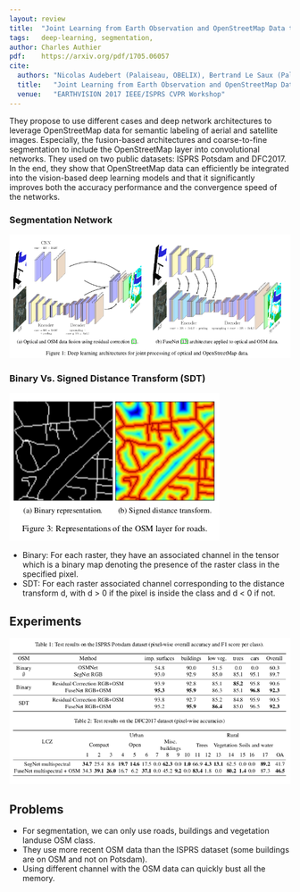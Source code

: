 ```yaml
---
layout: review
title:  "Joint Learning from Earth Observation and OpenStreetMap Data to Get Faster Better Semantic Maps"
tags:   deep-learning, segmentation,
author: Charles Authier
pdf:    https://arxiv.org/pdf/1705.06057
cite:
  authors: "Nicolas Audebert (Palaiseau, OBELIX), Bertrand Le Saux (Palaiseau), Sébastien Lefèvre (OBELIX)"
  title:   "Joint Learning from Earth Observation and OpenStreetMap Data to Get Faster Better Semantic Maps"
  venue:   "EARTHVISION 2017 IEEE/ISPRS CVPR Workshop"
---
```



They propose to use different cases and deep network architectures to leverage OpenStreetMap data for semantic labeling of aerial and satellite images.
Especially, the fusion-based architectures and coarse-to-fine segmentation to include the OpenStreetMap layer into convolutional networks.
They used on two public datasets: ISPRS Potsdam and DFC2017.
In the end, they show that OpenStreetMap data can efficiently be integrated into the vision-based deep learning models and that it significantly improves both the accuracy performance and the convergence speed of the networks.


### Segmentation Network

![](/article/images/osm_faster/model_osm.png)

### Binary Vs. Signed Distance Transform (SDT)

![](/article/images/osm_faster/sdt_osm.png)

* Binary: For each raster, they have an associated channel in the tensor which is a binary map denoting the presence of the raster class in the specified pixel.
* SDT: For each raster associated channel corresponding to the distance transform d, with d > 0 if the pixel is inside the class and d < 0 if not.

## Experiments

![](/article/images/osm_faster/res_osm.png)

## Problems
* For segmentation, we can only use roads, buildings and vegetation landuse OSM class.
* They use more recent OSM data than the ISPRS dataset (some buildings are on OSM and not on Potsdam).
* Using different channel with the OSM data can quickly bust all the memory.
